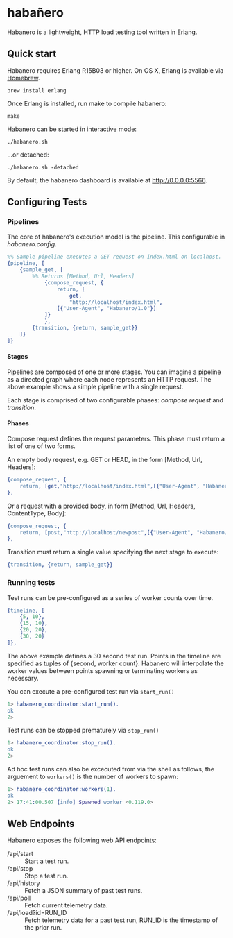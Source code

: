 # habañero

Habanero is a lightweight, HTTP load testing tool written in Erlang.

## Quick start

Habanero requires Erlang R15B03 or higher. On OS X, Erlang is available via [Homebrew](http://brew.sh/).

```shell
brew install erlang
```

Once Erlang is installed, run make to compile habanero:

```shell
make
```

Habanero can be started in interactive mode:

```shell
./habanero.sh 
```

...or detached:

```shell
./habanero.sh -detached
```

By default, the habanero dashboard is available at http://0.0.0.0:5566.


## Configuring Tests

### Pipelines

The core of habanero's execution model is the pipeline. This configurable in <em>habanero.config</em>.

```erlang
%% Sample pipeline executes a GET request on index.html on localhost.
{pipeline, [
    {sample_get, [
        %% Returns [Method, Url, Headers]
            {compose_request, {
                return, [
                    get,
                    "http://localhost/index.html",
                [{"User-Agent", "Habanero/1.0"}]
            ]}
            },
        {transition, {return, sample_get}}
    ]}
]}

```

#### Stages

Pipelines are composed of one or more stages. You can imagine a pipeline as a directed graph where each node represents an HTTP request. The above example shows a simple pipeline with a single request.

Each stage is comprised of two configurable phases: <em>compose request</em> and <em>transition</em>.

#### Phases

Compose request defines the request parameters. This phase must return a list of one of two forms.

An empty body request, e.g. GET or HEAD, in the form [Method, Url, Headers]:

```erlang
{compose_request, {
    return, [get,"http://localhost/index.html",[{"User-Agent", "Habanero/1.0"}]]}
},
```

Or a request with a provided body, in form [Method, Url, Headers, ContentType, Body]:

```erlang
{compose_request, {
    return, [post,"http://localhost/newpost",[{"User-Agent", "Habanero/1.0"}], "text/plain", "foo=bar"]}
},
```

Transition must return a single value specifying the next stage to execute:

```erlang
{transition, {return, sample_get}}
```

### Running tests

Test runs can be pre-configured as a series of worker counts over time.

```erlang
{timeline, [
    {5, 10},
    {15, 10},
    {20, 20},
    {30, 20}
]},
```

The above example defines a 30 second test run. Points in the timeline are specified as tuples of {second, worker count}. Habanero will interpolate the worker values between points spawning or terminating workers as necessary.

You can execute a pre-configured test run via ```start_run()```

```erlang
1> habanero_coordinator:start_run().
ok
2>
```

Test runs can be stopped prematurely via ```stop_run()```

```erlang
1> habanero_coordinator:stop_run().
ok
2>
```

Ad hoc test runs can also be excecuted from via the shell as follows, the arguement to ```workers()``` is the number of workers to spawn:

```erlang
1> habanero_coordinator:workers(1).
ok
2> 17:41:00.507 [info] Spawned worker <0.119.0>
```

## Web Endpoints

Habanero exposes the following web API endpoints:

<dl>
  <dt>/api/start</dt>
  <dd>Start a test run.</dd>
  
  <dt>/api/stop</dt>
  <dd>Stop a test run.</dd>
  
  <dt>/api/history</dt>
  <dd>Fetch a JSON summary of past test runs.</dd>
  
  <dt>/api/poll</dt>
  <dd>Fetch current telemetry data.</dd>

  <dt>/api/load?id=RUN_ID</dt>
  <dd>Fetch telemetry data for a past test run, RUN_ID is the timestamp of the prior run.</dd>
</dl>
